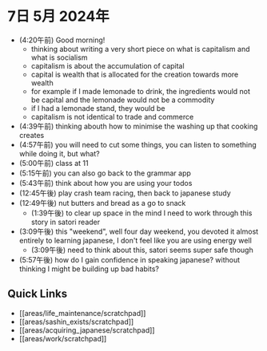 # 7日 5月 2024年
- (4:20午前) Good morning!
  - thinking about writing a very short piece on what is capitalism and what is socialism
  - capitalism is about the accumulation of capital
  - capital is wealth that is allocated for the creation towards more wealth
  - for example if I made lemonade to drink, the ingredients would not be capital and the lemonade would not be a commodity
  - if I had a lemonade stand, they would be
  - capitalism is not identical to trade and commerce
- (4:39午前) thinking abouth how to minimise the washing up that cooking creates
- (4:57午前) you will need to cut some things, you can listen to something while doing it, but what?
- (5:00午前) class at 11
- (5:15午前) you can also go back to the grammar app
- (5:43午前) think about how you are using your todos
- (12:45午後) play crash team racing, then back to japanese study
- (12:49午後) nut butters and bread as a go to snack
  - (1:39午後) to clear up space in the mind I need to work through this story in satori reader
- (3:09午後) this "weekend", well four day weekend, you devoted it almost entirely to learning japanese, I don't feel like you are using energy well
  - (3:09午後) need to think about this, satori seems super safe though
- (5:57午後) how do I gain confidence in speaking japanese? without thinking I might be building up bad habits?









 



## Quick Links
- [[areas/life_maintenance/scratchpad]]
- [[areas/sashin_exists/scratchpad]]
- [[areas/acquiring_japanese/scratchpad]]
- [[areas/work/scratchpad]]
